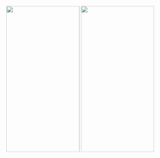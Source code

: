 <img src="https://user-images.githubusercontent.com/26844387/103663141-c5f83980-4f96-11eb-9e50-3b591454d16c.png" width="200" height="400" />    <img src="https://user-images.githubusercontent.com/26844387/103663163-cabced80-4f96-11eb-84cb-103bf3923532.png" width="200" height="400" />
